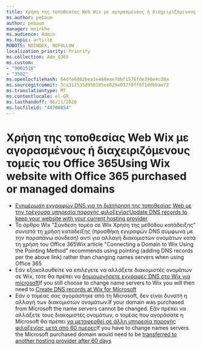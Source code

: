 ```yaml
---
title: Χρήση της τοποθεσίας Web Wix με αγορασμένους ή διαχειριζόμενους τομείς του Office 365
ms.author: pebaum
author: pebaum
manager: mnirkhe
ms.audience: Admin
ms.topic: article
ROBOTS: NOINDEX, NOFOLLOW
localization_priority: Priority
ms.collection: Adm_O365
ms.custom:
- "9001516"
- "3582"
ms.openlocfilehash: 64dfe6082bea1e468eae78bf1576fde398e4c28a
ms.sourcegitcommit: 3ca312535d950105ee829e037f0ff8f1ddbbae72
ms.translationtype: MT
ms.contentlocale: el-GR
ms.lasthandoff: 06/11/2020
ms.locfileid: "44708054"
---
```

# <a name="using-wix-website-with-office-365-purchased-or-managed-domains"></a><span data-ttu-id="15dd0-102">Χρήση της τοποθεσίας Web Wix με αγορασμένους ή διαχειριζόμενους τομείς του Office 365</span><span class="sxs-lookup"><span data-stu-id="15dd0-102">Using Wix website with Office 365 purchased or managed domains</span></span>

- [<span data-ttu-id="15dd0-103">Ενημέρωση εγγραφών DNS για τη διατήρηση της τοποθεσίας Web με την τρέχουσα υπηρεσία παροχής φιλοξενίας</span><span class="sxs-lookup"><span data-stu-id="15dd0-103">Update DNS records to keep your website with your current hosting provider</span></span>](https://docs.microsoft.com/microsoft-365/admin/dns/update-dns-records-to-retain-current-hosting-provider)
- <span data-ttu-id="15dd0-104">Το άρθρο Wix "Σύνδεση τομέα σε Wix Χρήση της μεθόδου κατάδειξης" συνιστά τη χρήση κατάδειξης (προσθήκη εγγραφών DNS σύμφωνα με την παραπάνω σύνδεση) αντί για αλλαγή διακομιστών ονομάτων κατά τη χρήση του Office 365</span><span class="sxs-lookup"><span data-stu-id="15dd0-104">Wix article "Connecting a Domain to Wix Using the Pointing Method" recommends using pointing (adding DNS records per the above link) rather than changing names servers when using Office 365</span></span>
- <span data-ttu-id="15dd0-105">Εάν εξακολουθείτε να επιλέγετε να αλλάξετε διακομιστές ονομάτων σε Wix, τότε θα πρέπει να [δημιουργήσετε εγγραφές DNS στο Wix για microsoft](https://docs.microsoft.com/microsoft-365/admin/dns/create-dns-records-at-wix?view=o365-worldwide)</span><span class="sxs-lookup"><span data-stu-id="15dd0-105">If you still choose to change name servers to Wix you will then need to  [Create DNS records at Wix for Microsoft](https://docs.microsoft.com/microsoft-365/admin/dns/create-dns-records-at-wix?view=o365-worldwide)</span></span>
- <span data-ttu-id="15dd0-106">Εάν ο τομέας σας αγοράστηκε από τη Microsoft, δεν είναι δυνατή η αλλαγή των διακομιστών ονομάτων.</span><span class="sxs-lookup"><span data-stu-id="15dd0-106">If your domain was purchased from Microsoft the name servers cannot be changed.</span></span> <span data-ttu-id="15dd0-107">Εάν πρέπει να αλλάξετε τους διακομιστές ονομάτων, ο τομέας που αγοράσατε η Microsoft θα πρέπει [να μεταφερθεί σε άλλη υπηρεσία παροχής φιλοξενίας μετά από 60 ημέρες](https://docs.microsoft.com/microsoft-365/admin/setup/domains-faq#can-i-transfer-a-domain-i-purchased-from-microsoft-to-another-provider)</span><span class="sxs-lookup"><span data-stu-id="15dd0-107">If you have to change names servers the Microsoft purchased domain would need to be  [transferred to another hosting provider after 60 days](https://docs.microsoft.com/microsoft-365/admin/setup/domains-faq#can-i-transfer-a-domain-i-purchased-from-microsoft-to-another-provider)</span></span>